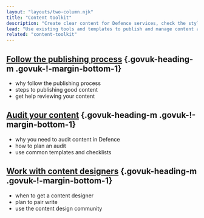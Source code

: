 ```yaml
---
layout: "layouts/two-column.njk"
title: "Content toolkit"
description: "Create clear content for Defence services, check the styles you need to use and how to work with content designers."
lead: "Use existing tools and templates to publish and manage content across Defence."
related: "content-toolkit"
---
```


## [Follow the publishing process](/content-toolkit/follow-the-publishing-process) {.govuk-heading-m .govuk-!-margin-bottom-1}

- why follow the publishing process
- steps to publishing good content
- get help reviewing your content

## [Audit your content](/content-toolkit/how-to-audit-content) {.govuk-heading-m .govuk-!-margin-bottom-1}

- why you need to audit content in Defence
- how to plan an audit
- use common templates and checklists

## [Work with content designers](/content-toolkit/work-with-content-designers) {.govuk-heading-m .govuk-!-margin-bottom-1}

- when to get a content designer
- plan to pair write
- use the content design community

